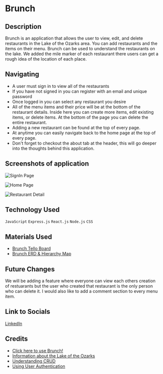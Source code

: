# Brunch

## Description 

Brunch is an application that allows the user to view, edit, and delete restaurants in the Lake of the Ozarks area. You can add restaurants and the items on their menu. Brunch can be used to understand the restaurants on the lake. We added the mile marker of each restaurant there users can get a rough idea of the location of each place.

## Navigating

- A user must sign in to view all of the restaurants
- If you have not signed in you can register with an email and unique password
- Once logged in you can select any restaurant you desire
- All of the menu items and their price will be at the bottom of the restaurant details. Inside here you can create more items, edit existing items, or delete items. At the bottom of the page you can delete the entire restaurant.
- Adding a new restaurant can be found at the top of every page.
- At anytime you can easily navigate back to the home page at the top of every page. 
- Don't forget to checkout the about tab at the header, this will go deeper into the thoughts behind this application. 

## Screenshots of application

![SignIn Page](https://i.imgur.com/mWwpptl.png)

![Home Page](https://i.imgur.com/OxjWHZH.png)

![Restaurant Detail](https://i.imgur.com/FB0mzzC.png)

## Technology Used

`JavaScript` `Express.js` `React.js` `Node.js` `CSS`

## Materials Used

- [Brunch Tello Board](https://trello.com/invite/b/vJeQbvrj/ATTI519eae986da81f115abcaca24304b60f253EDCA4/capstone-project)
- [Brunch ERD & Hierarchy Map](https://lucid.app/lucidchart/8cd8a503-d748-42b7-a7df-fae21034c409/edit?viewport_loc=173%2C123%2C906%2C479%2C0_0&invitationId=inv_cf74ff58-ada4-49f4-adbf-8b1a689cb2ac)

## Future Changes 

We will be adding a feature where everyone can view each others creation of restuarants but the user who created that restaurant is the only person who can delete it. I would also like to add a comment section to every menu item. 

## Link to Socials

[LinkedIn](https://www.linkedin.com/in/dominicfuentes1/)

## Credits

- [Click here to use Brunch!](https://brunch-peach.vercel.app/register)
- [Information about the Lake of the Ozarks](https://www.funlake.com/)
- [Understanding CRUD](https://geeksforgeeks.com/)
- [Using User Authentication](https://stackoverflow.com/)
